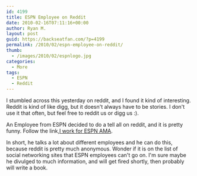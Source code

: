 ```yaml
---
id: 4199
title: ESPN Employee on Reddit
date: 2010-02-16T07:11:16+00:00
author: Ryan M.
layout: post
guid: https://backseatfan.com/?p=4199
permalink: /2010/02/espn-employee-on-reddit/
thumb:
  - /images/2010/02/espnlogo.jpg
categories:
  - More
tags:
  - ESPN
  - Reddit
---
```


<div class="entry">
  <p>
    I stumbled across this yesterday on reddit, and I found it kind of interesting. Reddit is kind of like digg, but it doesn't always have to be stories. I don't use it that often, but feel free to reddit us or digg us :).
  </p>

  <p>
    An Employee from ESPN decided to do a tell all on reddit, and it is pretty funny. Follow the link,<a href="https://www.reddit.com/r/IAmA/comments/b1s9a/i_work_for_espn_ama/">I work for ESPN AMA</a>.
  </p>

  <p>
    In short, he talks a lot about different employees and he can do this, because reddit is pretty much anonymous. Wonder if it is on the list of social networking sites that ESPN employees can't go on. I'm sure maybe he divulged to much information, and will get fired shortly, then probably will write a book.
  </p>
</div>
